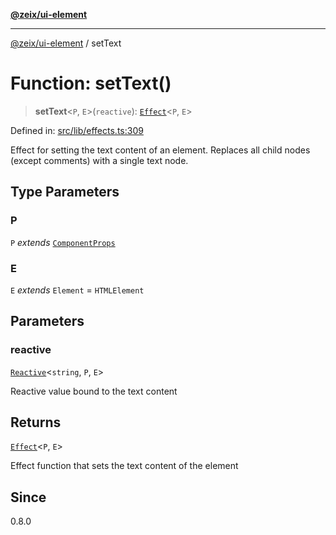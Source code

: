[**@zeix/ui-element**](../README.md)

***

[@zeix/ui-element](../globals.md) / setText

# Function: setText()

> **setText**\<`P`, `E`\>(`reactive`): [`Effect`](../type-aliases/Effect.md)\<`P`, `E`\>

Defined in: [src/lib/effects.ts:309](https://github.com/zeixcom/ui-element/blob/f5c20c5e6da1a988462bc7f68d75f2a4c0200046/src/lib/effects.ts#L309)

Effect for setting the text content of an element.
Replaces all child nodes (except comments) with a single text node.

## Type Parameters

### P

`P` *extends* [`ComponentProps`](../type-aliases/ComponentProps.md)

### E

`E` *extends* `Element` = `HTMLElement`

## Parameters

### reactive

[`Reactive`](../type-aliases/Reactive.md)\<`string`, `P`, `E`\>

Reactive value bound to the text content

## Returns

[`Effect`](../type-aliases/Effect.md)\<`P`, `E`\>

Effect function that sets the text content of the element

## Since

0.8.0
